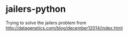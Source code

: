 # jailers-python
Trying to solve the jailers problem from http://datagenetics.com/blog/december12014/index.html
